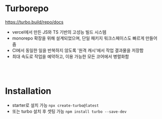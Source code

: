 # Turborepo

https://turbo.build/repo/docs

- vercel에서 만든 JS와 TS 기반의 고성능 빌드 시스템
- monorepo 확장을 위해 설계되었으며, 단일 패키지 워크스페이스도 빠르게 만들어줌
- CI에서 동일한 일을 반복하지 않도록 '원격 캐시'에서 작업 결과물을 저장함
- 최대 속도로 작업을 예약하고, 이용 가능한 모든 코어에서 병렬화함

<br/>
<br/>

# Installation

- starter로 설치 가능 `npx create-turbo@latest`
- 또는 turbo 설치 후 셋팅 가능 `npm install turbo --save-dev`
